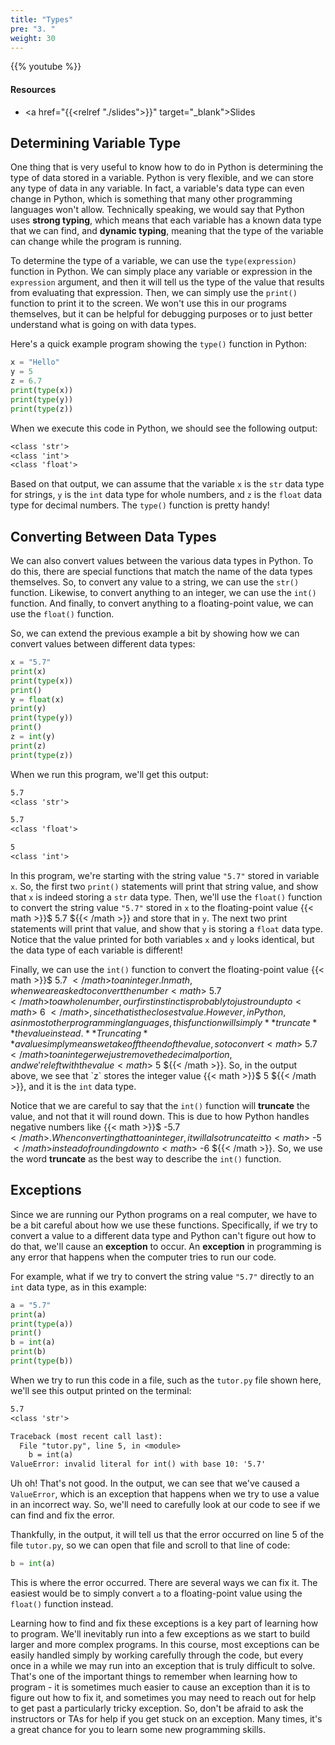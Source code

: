 ```yaml
---
title: "Types"
pre: "3. "
weight: 30
---
```


<!-- EAV raw complete -->


{{% youtube  %}}

#### Resources

* <a href="{{<relref "./slides">}}" target="_blank">Slides</a>

## Determining Variable Type

One thing that is very useful to know how to do in Python is determining the type of data stored in a variable. Python is very flexible, and we can store any type of data in any variable. In fact, a variable's data type can even change in Python, which is something that many other programming languages won't allow. Technically speaking, we would say that Python uses **strong typing**, which means that each variable has a known data type that we can find, and **dynamic typing**, meaning that the type of the variable can change while the program is running. 

To determine the type of a variable, we can use the `type(expression)` function in Python. We can simply place any variable or expression in the `expression` argument, and then it will tell us the type of the value that results from evaluating that expression. Then, we can simply use the `print()` function to print it to the screen. We won't use this in our programs themselves, but it can be helpful for debugging purposes or to just better understand what is going on with data types.

Here's a quick example program showing the `type()` function in Python:

```python
x = "Hello"
y = 5
z = 6.7
print(type(x))
print(type(y))
print(type(z))
```

When we execute this code in Python, we should see the following output:

```tex
<class 'str'>
<class 'int'>
<class 'float'>
```

Based on that output, we can assume that the variable `x` is the `str` data type for strings, `y` is the `int` data type for whole numbers, and `z` is the `float` data type for decimal numbers. The `type()` function is pretty handy!

## Converting Between Data Types

We can also convert values between the various data types in Python. To do this, there are special functions that match the name of the data types themselves. So, to convert any value to a string, we can use the `str()` function. Likewise, to convert anything to an integer, we can use the `int()` function. And finally, to convert anything to a floating-point value, we can use the `float()` function.

So, we can extend the previous example a bit by showing how we can convert values between different data types:

```python
x = "5.7"
print(x)
print(type(x))
print()
y = float(x)
print(y)
print(type(y))
print()
z = int(y)
print(z)
print(type(z))
```

When we run this program, we'll get this output:

```tex
5.7
<class 'str'>

5.7
<class 'float'>

5
<class 'int'>
```

In this program, we're starting with the string value `"5.7"` stored in variable `x`. So, the first two `print()` statements will print that string value, and show that `x` is indeed storing a `str` data type. Then, we'll use the `float()` function to convert the string value `"5.7"` stored in `x` to the floating-point value {{< math >}}$ 5.7 ${{< /math >}} and store that in `y`. The next two print statements will print that value, and show that `y` is storing a `float` data type. Notice that the value printed for both variables `x` and `y` looks identical, but the data type of each variable is different!

Finally, we can use the `int()` function to convert the floating-point value {{< math >}}$ 5.7 ${{< /math >}} to an integer. In math, when we are asked to convert the number {{< math >}}$ 5.7 ${{< /math >}} to a whole number, our first instinct is probably to just round up to {{< math >}}$ 6 ${{< /math >}}, since that is the closest value. However, in Python, as in most other programming languages, this function will simply **truncate** the value instead. **Truncating** a value simply means we take off the end of the value, so to convert {{< math >}}$ 5.7 ${{< /math >}} to an integer we just remove the decimal portion, and we're left with the value {{< math >}}$ 5 ${{< /math >}}. So, in the output above, we see that `z` stores the integer value {{< math >}}$ 5 ${{< /math >}}, and it is the `int` data type.

Notice that we are careful to say that the `int()` function will **truncate** the value, and not that it will round down. This is due to how Python handles negative numbers like {{< math >}}$ -5.7 ${{< /math >}}. When converting that to an integer, it will also truncate it to {{< math >}}$ -5 ${{< /math >}} instead of rounding down to {{< math >}}$ -6 ${{< /math >}}. So, we use the word **truncate** as the best way to describe the `int()` function.

## Exceptions

Since we are running our Python programs on a real computer, we have to be a bit careful about how we use these functions. Specifically, if we try to convert a value to a different data type and Python can't figure out how to do that, we'll cause an **exception** to occur. An **exception** in programming is any error that happens when the computer tries to run our code. 

For example, what if we try to convert the string value `"5.7"` directly to an `int` data type, as in this example:

```python
a = "5.7"
print(a)
print(type(a))
print()
b = int(a)
print(b)
print(type(b))
```

When we try to run this code in a file, such as the `tutor.py` file shown here, we'll see this output printed on the terminal:

```tex
5.7
<class 'str'>

Traceback (most recent call last):
  File "tutor.py", line 5, in <module>
    b = int(a)
ValueError: invalid literal for int() with base 10: '5.7'
```

Uh oh! That's not good. In the output, we can see that we've caused a `ValueError`, which is an exception that happens when we try to use a value in an incorrect way. So, we'll need to carefully look at our code to see if we can find and fix the error.

Thankfully, in the output, it will tell us that the error occurred on line 5 of the file `tutor.py`, so we can open that file and scroll to that line of code:

```python
b = int(a)
```

This is where the error occurred. There are several ways we can fix it. The easiest would be to simply convert `a` to a floating-point value using the `float()` function instead.

Learning how to find and fix these exceptions is a key part of learning how to program. We'll inevitably run into a few exceptions as we start to build larger and more complex programs. In this course, most exceptions can be easily handled simply by working carefully through the code, but every once in a while we may run into an exception that is truly difficult to solve. That's one of the important things to remember when learning how to program - it is sometimes much easier to cause an exception than it is to figure out how to fix it, and sometimes you may need to reach out for help to get past a particularly tricky exception. So, don't be afraid to ask the instructors or TAs for help if you get stuck on an exception. Many times, it's a great chance for you to learn some new programming skills. 